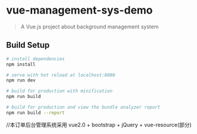 # vue-management-sys-demo

> A Vue.js project about background management system

## Build Setup

``` bash
# install dependencies
npm install

# serve with hot reload at localhost:8080
npm run dev

# build for production with minification
npm run build

# build for production and view the bundle analyzer report
npm run build --report
```
//本订单后台管理系统采用 vue2.0 + bootstrap + jQuery + vue-resource(部分) 


